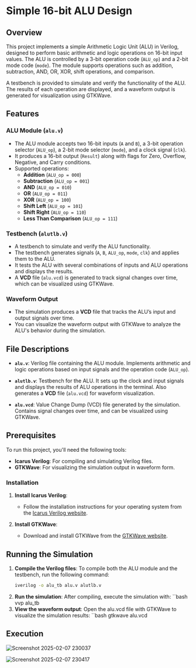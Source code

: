 # Simple 16-bit ALU Design
## Overview

This project implements a simple Arithmetic Logic Unit (ALU) in Verilog, designed to perform basic arithmetic and logic operations on 16-bit input values. The ALU is controlled by a 3-bit operation code (`ALU_op`) and a 2-bit mode code (`mode`). The module supports operations such as addition, subtraction, AND, OR, XOR, shift operations, and comparison.

A testbench is provided to simulate and verify the functionality of the ALU. The results of each operation are displayed, and a waveform output is generated for visualization using GTKWave.

## Features

### ALU Module (`alu.v`)
- The ALU module accepts two 16-bit inputs (`A` and `B`), a 3-bit operation selector (`ALU_op`), a 2-bit mode selector (`mode`), and a clock signal (`clk`).
- It produces a 16-bit output (`Result`) along with flags for Zero, Overflow, Negative, and Carry conditions.
- Supported operations:
  - **Addition** (`ALU_op = 000`)
  - **Subtraction** (`ALU_op = 001`)
  - **AND** (`ALU_op = 010`)
  - **OR** (`ALU_op = 011`)
  - **XOR** (`ALU_op = 100`)
  - **Shift Left** (`ALU_op = 101`)
  - **Shift Right** (`ALU_op = 110`)
  - **Less Than Comparison** (`ALU_op = 111`)

### Testbench (`alutlb.v`)
- A testbench to simulate and verify the ALU functionality.
- The testbench generates signals (`A`, `B`, `ALU_op`, `mode`, `clk`) and applies them to the ALU.
- It tests the ALU with several combinations of inputs and ALU operations and displays the results.
- A **VCD** file (`alu.vcd`) is generated to track signal changes over time, which can be visualized using GTKWave.

### Waveform Output
- The simulation produces a **VCD** file that tracks the ALU’s input and output signals over time.
- You can visualize the waveform output with GTKWave to analyze the ALU's behavior during the simulation.

## File Descriptions

- **`alu.v`**: Verilog file containing the ALU module. Implements arithmetic and logic operations based on input signals and the operation code (`ALU_op`).
  
- **`alutlb.v`**: Testbench for the ALU. It sets up the clock and input signals and displays the results of ALU operations in the terminal. Also generates a **VCD** file (`alu.vcd`) for waveform visualization.

- **`alu.vcd`**: Value Change Dump (VCD) file generated by the simulation. Contains signal changes over time, and can be visualized using GTKWave.

## Prerequisites

To run this project, you'll need the following tools:

- **Icarus Verilog**: For compiling and simulating Verilog files.
- **GTKWave**: For visualizing the simulation output in waveform form.

### Installation

1. **Install Icarus Verilog**:
   - Follow the installation instructions for your operating system from the [Icarus Verilog website](http://iverilog.icarus.com/).

2. **Install GTKWave**:
   - Download and install GTKWave from the [GTKWave website](http://gtkwave.sourceforge.net/).

## Running the Simulation

1. **Compile the Verilog files**:
   To compile both the ALU module and the testbench, run the following command:
   ```bash
   iverilog -o alu_tb alu.v alutlb.v
2. **Run the simulation**:
   After compiling, execute the simulation with:
   ``bash
   vvp alu_tb
3. **View the waveform output**:
   Open the alu.vcd file with GTKWave to visualize the simulation results:
   ``bash
   gtkwave alu.vcd

## Execution
![Screenshot 2025-02-07 230037](https://github.com/user-attachments/assets/e958b8f4-fde6-4865-927f-12c75a540718)


![Screenshot 2025-02-07 230417](https://github.com/user-attachments/assets/63290270-10d0-4f21-a06f-c10c19c75ba1)

